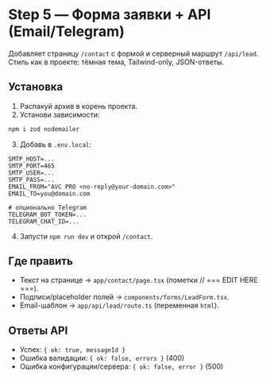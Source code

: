 # Step 5 — Форма заявки + API (Email/Telegram)

Добавляет страницу `/contact` с формой и серверный маршрут `/api/lead`.
Стиль как в проекте: тёмная тема, Tailwind-only, JSON-ответы.

## Установка
1) Распакуй архив в корень проекта.
2) Установи зависимости:
```bash
npm i zod nodemailer
```
3) Добавь в `.env.local`:
```
SMTP_HOST=...
SMTP_PORT=465
SMTP_USER=...
SMTP_PASS=...
EMAIL_FROM="AVC PRO <no-reply@your-domain.com>"
EMAIL_TO=you@domain.com

# опционально Telegram
TELEGRAM_BOT_TOKEN=...
TELEGRAM_CHAT_ID=...
```
4) Запусти `npm run dev` и открой `/contact`.

## Где править
- Текст на странице → `app/contact/page.tsx` (пометки // === EDIT HERE ===).
- Подписи/placeholder полей → `components/forms/LeadForm.tsx`.
- Email-шаблон → `app/api/lead/route.ts` (переменная `html`).

## Ответы API
- Успех: `{ ok: true, messageId }`
- Ошибка валидации: `{ ok: false, errors }` (400)
- Ошибка конфигурации/сервера: `{ ok: false, error }` (500)
